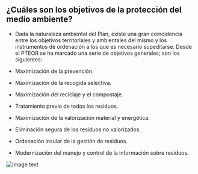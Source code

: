 ## ¿Cuáles son los objetivos de la protección del medio ambiente?

- Dada la naturaleza ambiental del Plan, existe una gran coincidencia entre los
objetivos territoriales y ambientales del mismo y los instrumentos de ordenación a los que
es necesario supeditarse. Desde el PTEOR se ha marcado una serie de objetivos
generales; son los siguientes:

- Maximización de la prevención.
- Maximización de la recogida selectiva.
- Maximización del reciclaje y el compostaje.
- Tratamiento previo de todos los residuos.
- Maximización de la valorización material y energética.
- Eliminación segura de los residuos no valorizados.
- Ordenación insular de la gestión de residuos.
- Modernización del manejo y control de la información sobre residuos.

![image text](https://www.caloryfrio.com/images/articulos/construccion-sostenible/objetivos-desarrollo-sostenible-ods.webp)
